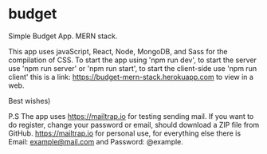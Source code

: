 # budget
Simple Budget App. MERN stack.

This app uses javaScript, React, Node, MongoDB, and Sass for the compilation of CSS. To start the app using 'npm run dev', to start the server use 'npm run server' or 'npm run start', to start the client-side use 'npm run client' this is a link: https://budget-mern-stack.herokuapp.com to view in a web. 

Best wishes)

P.S
The app uses https://mailtrap.io for testing sending mail.
If you want to do register, change your password or email,
should download a ZIP file from GitHub. https://mailtrap.io for personal use, for everything else there is Email: example@mail.com and Password: @example.